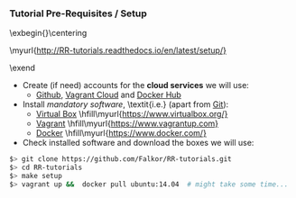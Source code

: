 
### Tutorial Pre-Requisites / Setup

\exbegin{}\centering

\myurl{http://RR-tutorials.readthedocs.io/en/latest/setup/}

\exend

* Create (if need) accounts for the **cloud services** we will use:
    -  [Github](https://github.com/), [Vagrant Cloud](https://vagrantcloud.com/) and [Docker Hub](https://hub.docker.com/)
* Install _mandatory software_, \textit{i.e.} (apart from [Git](https://git-scm.com/)):
    - [Virtual Box](https://www.virtualbox.org/) \hfill\myurl{https://www.virtualbox.org/}
    - [Vagrant](https://www.vagrantup.com)       \hfill\myurl{https://www.vagrantup.com}
    - [Docker](https://www.docker.com/)          \hfill\myurl{https://www.docker.com/}
* Check installed software and download the boxes we will use:

~~~bash
$> git clone https://github.com/Falkor/RR-tutorials.git
$> cd RR-tutorials
$> make setup
$> vagrant up &&  docker pull ubuntu:14.04  # might take some time...
~~~

